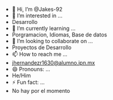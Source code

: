 - 👋 Hi, I’m @Jakes-92
- 👀 I’m interested in ...
- Desarrollo
- 🌱 I’m currently learning ...
- Porgramacion, Idiomas, Base de datos
- 💞️ I’m looking to collaborate on ...
- Proyectos de Desarrollo
- 📫 How to reach me ...
- jhernandezr1630@alumno.ipn.mx
- 😄 Pronouns: ...
- He/Him
- ⚡ Fun fact: ...
- No hay por el momento

<!---
Jakes-92/Jakes-92 is a ✨ special ✨ repository because its `README.md` (this file) appears on your GitHub profile.
You can click the Preview link to take a look at your changes.
--->
